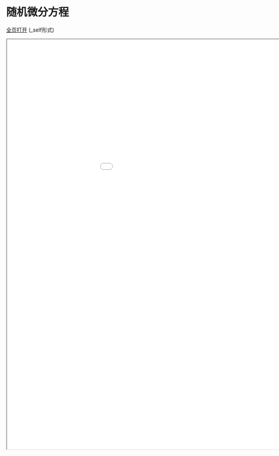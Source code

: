 
# 随机微分方程
[全页打开](/texpdf/part-de-chap-sde.pdf) (_self形式)
<div class="pdf-class">
    <iframe  src=/texpdf/part-de-chap-sde.pdf width="1100" height="1100">
    </iframe>
</div>

